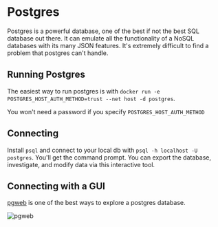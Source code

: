# Postgres

Postgres is a powerful database, one of the best if not the best SQL database out there. It can emulate all the
functionality of a NoSQL databases with its many JSON features. It's extremely difficult to find a problem that
postgres can't handle.

## Running Postgres

The easiest way to run postgres is with `docker run -e POSTGRES_HOST_AUTH_METHOD=trust --net host -d postgres`.

You won't need a password if you specify `POSTGRES_HOST_AUTH_METHOD`

## Connecting

Install `psql` and connect to your local db with `psql -h localhost -U postgres`. You'll get the command prompt.
You can export the database, investigate, and modify data via this interactive tool.

## Connecting with a GUI

[pgweb](https://github.com/sosedoff/pgweb) is one of the best ways to explore a postgres database.

![pgweb](https://github.com/waoai/skills-and-patterns/blob/master/postgres/pgweb.png?raw=true)


